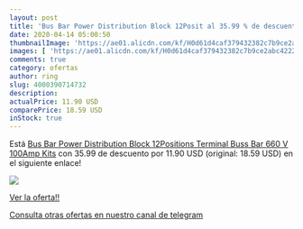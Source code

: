 ```yaml
---
layout: post
title: 'Bus Bar Power Distribution Block 12Posit al 35.99 % de descuento'
date: 2020-04-14 05:00:50
thumbnailImage: 'https://ae01.alicdn.com/kf/H0d61d4caf379432382c7b9ce2abc4222S/Bus-Bar-Power-Distribution-Block-12Positions-Terminal-Buss-Bar-660-V-100Amp-Kits.jpeg_350x350._SL200_.jpeg'
images: [ 'https://ae01.alicdn.com/kf/H0d61d4caf379432382c7b9ce2abc4222S/Bus-Bar-Power-Distribution-Block-12Positions-Terminal-Buss-Bar-660-V-100Amp-Kits.jpeg_350x350._SL200_.jpeg' ]
comments: true
category: ofertas
author: ring
slug: 4000390714732
description:
actualPrice: 11.90 USD
comparePrice: 18.59 USD
inStock: true
---
```


Está [Bus Bar Power Distribution Block 12Positions Terminal Buss Bar 660 V 100Amp Kits](https://www.amazon.com/dp/4000390714732/?tag=redken08-20) con 35.99 de descuento por 11.90 USD (original: 18.59 USD) en el siguiente enlace!

[![](https://ae01.alicdn.com/kf/H0d61d4caf379432382c7b9ce2abc4222S/Bus-Bar-Power-Distribution-Block-12Positions-Terminal-Buss-Bar-660-V-100Amp-Kits.jpeg_350x350._SL200_.jpeg)](https://www.amazon.com/dp/4000390714732/?tag=redken08-20)

[Ver la oferta!!](https://www.amazon.com/dp/4000390714732/?tag=redken08-20)

[Consulta otras ofertas en nuestro canal de telegram](https://t.me/s/ofertas25)
